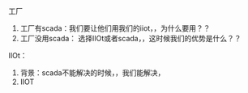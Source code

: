 工厂

1. 工厂有scada：我们要让他们用我们的iiot，，为什么要用？？
2. 工厂没用scada： 选择IIOt或者scada，，这时候我们的优势是什么？？



IIOt：

1. 背景：scada不能解决的时候，，我们能解决，
2. IIOT